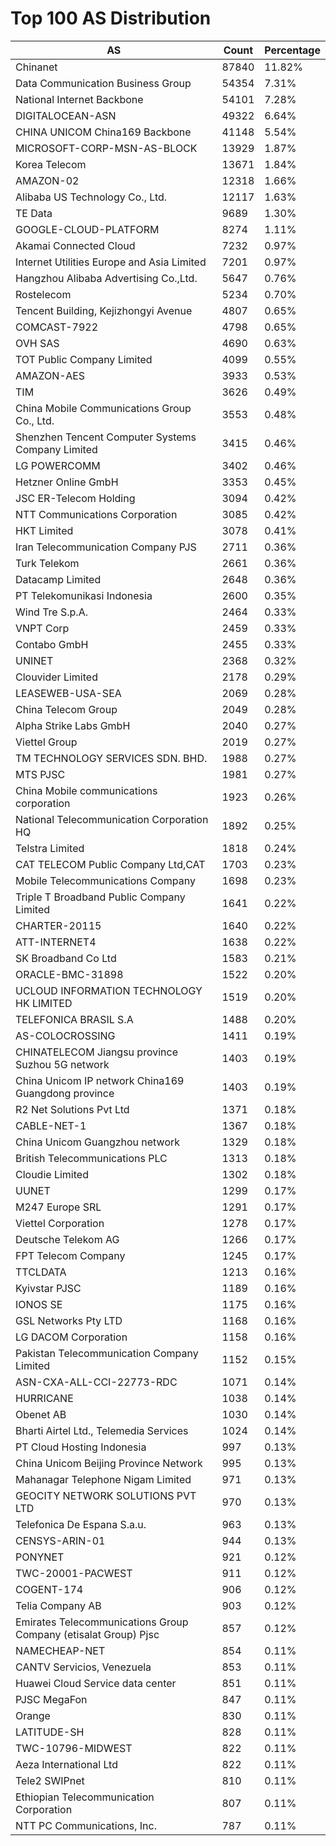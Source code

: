 # Top 100 AS Distribution
| AS | Count | Percentage |
|----|----|----|
| Chinanet | 87840 | 11.82% |
| Data Communication Business Group | 54354 | 7.31% |
| National Internet Backbone | 54101 | 7.28% |
| DIGITALOCEAN-ASN | 49322 | 6.64% |
| CHINA UNICOM China169 Backbone | 41148 | 5.54% |
| MICROSOFT-CORP-MSN-AS-BLOCK | 13929 | 1.87% |
| Korea Telecom | 13671 | 1.84% |
| AMAZON-02 | 12318 | 1.66% |
| Alibaba US Technology Co., Ltd. | 12117 | 1.63% |
| TE Data | 9689 | 1.30% |
| GOOGLE-CLOUD-PLATFORM | 8274 | 1.11% |
| Akamai Connected Cloud | 7232 | 0.97% |
| Internet Utilities Europe and Asia Limited | 7201 | 0.97% |
| Hangzhou Alibaba Advertising Co.,Ltd. | 5647 | 0.76% |
| Rostelecom | 5234 | 0.70% |
| Tencent Building, Kejizhongyi Avenue | 4807 | 0.65% |
| COMCAST-7922 | 4798 | 0.65% |
| OVH SAS | 4690 | 0.63% |
| TOT Public Company Limited | 4099 | 0.55% |
| AMAZON-AES | 3933 | 0.53% |
| TIM | 3626 | 0.49% |
| China Mobile Communications Group Co., Ltd. | 3553 | 0.48% |
| Shenzhen Tencent Computer Systems Company Limited | 3415 | 0.46% |
| LG POWERCOMM | 3402 | 0.46% |
| Hetzner Online GmbH | 3353 | 0.45% |
| JSC ER-Telecom Holding | 3094 | 0.42% |
| NTT Communications Corporation | 3085 | 0.42% |
| HKT Limited | 3078 | 0.41% |
| Iran Telecommunication Company PJS | 2711 | 0.36% |
| Turk Telekom | 2661 | 0.36% |
| Datacamp Limited | 2648 | 0.36% |
| PT Telekomunikasi Indonesia | 2600 | 0.35% |
| Wind Tre S.p.A. | 2464 | 0.33% |
| VNPT Corp | 2459 | 0.33% |
| Contabo GmbH | 2455 | 0.33% |
| UNINET | 2368 | 0.32% |
| Clouvider Limited | 2178 | 0.29% |
| LEASEWEB-USA-SEA | 2069 | 0.28% |
| China Telecom Group | 2049 | 0.28% |
| Alpha Strike Labs GmbH | 2040 | 0.27% |
| Viettel Group | 2019 | 0.27% |
| TM TECHNOLOGY SERVICES SDN. BHD. | 1988 | 0.27% |
| MTS PJSC | 1981 | 0.27% |
| China Mobile communications corporation | 1923 | 0.26% |
| National Telecommunication Corporation HQ | 1892 | 0.25% |
| Telstra Limited | 1818 | 0.24% |
| CAT TELECOM Public Company Ltd,CAT | 1703 | 0.23% |
| Mobile Telecommunications Company | 1698 | 0.23% |
| Triple T Broadband Public Company Limited | 1641 | 0.22% |
| CHARTER-20115 | 1640 | 0.22% |
| ATT-INTERNET4 | 1638 | 0.22% |
| SK Broadband Co Ltd | 1583 | 0.21% |
| ORACLE-BMC-31898 | 1522 | 0.20% |
| UCLOUD INFORMATION TECHNOLOGY HK LIMITED | 1519 | 0.20% |
| TELEFONICA BRASIL S.A | 1488 | 0.20% |
| AS-COLOCROSSING | 1411 | 0.19% |
| CHINATELECOM Jiangsu province Suzhou 5G network | 1403 | 0.19% |
| China Unicom IP network China169 Guangdong province | 1403 | 0.19% |
| R2 Net Solutions Pvt Ltd | 1371 | 0.18% |
| CABLE-NET-1 | 1367 | 0.18% |
| China Unicom Guangzhou network | 1329 | 0.18% |
| British Telecommunications PLC | 1313 | 0.18% |
| Cloudie Limited | 1302 | 0.18% |
| UUNET | 1299 | 0.17% |
| M247 Europe SRL | 1291 | 0.17% |
| Viettel Corporation | 1278 | 0.17% |
| Deutsche Telekom AG | 1266 | 0.17% |
| FPT Telecom Company | 1245 | 0.17% |
| TTCLDATA | 1213 | 0.16% |
| Kyivstar PJSC | 1189 | 0.16% |
| IONOS SE | 1175 | 0.16% |
| GSL Networks Pty LTD | 1168 | 0.16% |
| LG DACOM Corporation | 1158 | 0.16% |
| Pakistan Telecommunication Company Limited | 1152 | 0.15% |
| ASN-CXA-ALL-CCI-22773-RDC | 1071 | 0.14% |
| HURRICANE | 1038 | 0.14% |
| Obenet AB | 1030 | 0.14% |
| Bharti Airtel Ltd., Telemedia Services | 1024 | 0.14% |
| PT Cloud Hosting Indonesia | 997 | 0.13% |
| China Unicom Beijing Province Network | 995 | 0.13% |
| Mahanagar Telephone Nigam Limited | 971 | 0.13% |
| GEOCITY NETWORK SOLUTIONS PVT LTD | 970 | 0.13% |
| Telefonica De Espana S.a.u. | 963 | 0.13% |
| CENSYS-ARIN-01 | 944 | 0.13% |
| PONYNET | 921 | 0.12% |
| TWC-20001-PACWEST | 911 | 0.12% |
| COGENT-174 | 906 | 0.12% |
| Telia Company AB | 903 | 0.12% |
| Emirates Telecommunications Group Company (etisalat Group) Pjsc | 857 | 0.12% |
| NAMECHEAP-NET | 854 | 0.11% |
| CANTV Servicios, Venezuela | 853 | 0.11% |
| Huawei Cloud Service data center | 851 | 0.11% |
| PJSC MegaFon | 847 | 0.11% |
| Orange | 830 | 0.11% |
| LATITUDE-SH | 828 | 0.11% |
| TWC-10796-MIDWEST | 822 | 0.11% |
| Aeza International Ltd | 822 | 0.11% |
| Tele2 SWIPnet | 810 | 0.11% |
| Ethiopian Telecommunication Corporation | 807 | 0.11% |
| NTT PC Communications, Inc. | 787 | 0.11% |
